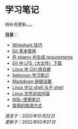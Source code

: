 # 学习笔记

待补充更新。。。

**目录：**

- [Wireshark 技巧](./Wireshark使用技巧.md)
- [Git 基本使用](Git学习笔记.md)
- [在 pipenv 中生成 requirements](转换requirements几种技巧.md)
- [Git 中 LFS（大文件）下载](./Git-LFS.md)
- [Linux 中 Ctrl 组合键](./Linux中Ctrl组合键.md)
- [Selenium 学习笔记](./Selenium学习笔记.md)
- [Markdown 链接设置](./markdown链接设置.md)
- [Linux 中父 shell 与子 shell](./Linux%E4%B8%AD%E7%88%B6shell%E4%B8%8E%E5%AD%90shell.md)
- [Linux 文件追加内容](./Linux%E6%96%87%E4%BB%B6%E8%BF%BD%E5%8A%A0%E5%86%85%E5%AE%B9.md)
- [WSL-使用笔记](./WSL-%E4%BD%BF%E7%94%A8%E7%AC%94%E8%AE%B0.md)
- [常用的换源方式](./%E5%B8%B8%E7%94%A8%E7%9A%84%E6%8D%A2%E6%BA%90%E6%96%B9%E5%BC%8F.md)

*首发于：2020年10月22日*  
*更新于：2022年03年27日*
